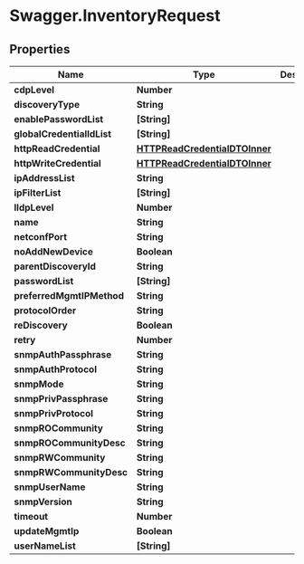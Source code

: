 # Swagger.InventoryRequest

## Properties
Name | Type | Description | Notes
------------ | ------------- | ------------- | -------------
**cdpLevel** | **Number** |  | [optional] 
**discoveryType** | **String** |  | [optional] 
**enablePasswordList** | **[String]** |  | [optional] 
**globalCredentialIdList** | **[String]** |  | [optional] 
**httpReadCredential** | [**HTTPReadCredentialDTOInner**](HTTPReadCredentialDTOInner.md) |  | [optional] 
**httpWriteCredential** | [**HTTPReadCredentialDTOInner**](HTTPReadCredentialDTOInner.md) |  | [optional] 
**ipAddressList** | **String** |  | [optional] 
**ipFilterList** | **[String]** |  | [optional] 
**lldpLevel** | **Number** |  | [optional] 
**name** | **String** |  | [optional] 
**netconfPort** | **String** |  | [optional] 
**noAddNewDevice** | **Boolean** |  | [optional] 
**parentDiscoveryId** | **String** |  | [optional] 
**passwordList** | **[String]** |  | [optional] 
**preferredMgmtIPMethod** | **String** |  | [optional] 
**protocolOrder** | **String** |  | [optional] 
**reDiscovery** | **Boolean** |  | [optional] 
**retry** | **Number** |  | [optional] 
**snmpAuthPassphrase** | **String** |  | [optional] 
**snmpAuthProtocol** | **String** |  | [optional] 
**snmpMode** | **String** |  | [optional] 
**snmpPrivPassphrase** | **String** |  | [optional] 
**snmpPrivProtocol** | **String** |  | [optional] 
**snmpROCommunity** | **String** |  | [optional] 
**snmpROCommunityDesc** | **String** |  | [optional] 
**snmpRWCommunity** | **String** |  | [optional] 
**snmpRWCommunityDesc** | **String** |  | [optional] 
**snmpUserName** | **String** |  | [optional] 
**snmpVersion** | **String** |  | [optional] 
**timeout** | **Number** |  | [optional] 
**updateMgmtIp** | **Boolean** |  | [optional] 
**userNameList** | **[String]** |  | [optional] 


